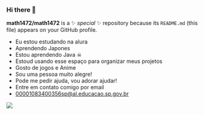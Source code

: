 ### Hi there 👋

**math1472/math1472** is a ✨ _special_ ✨ repository because its `README.md` (this file) appears on your GitHub profile.
- Eu estou estudando na alura
- Aprendendo Japones 
- Estou aprendendo Java ☠
- Estoud usando esse espaço para organizar meus projetos 
- Gosto de jogos e Anime 
- Sou uma pessoa muito alegre!
- Pode me pedir ajuda, vou adorar ajudar!
- Entre em contato comigo por email 
- 00001083400356sp@al.educacao.sp.gov.br


![](https://media1.tenor.com/m/TsYfxEw0ndsAAAAC/reversed-gif-pikachu.gif)
